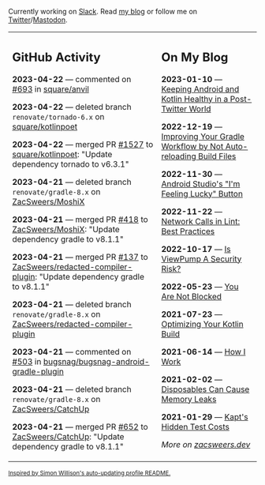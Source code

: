 Currently working on [Slack](https://slack.com/). Read [my blog](https://zacsweers.dev/) or follow me on [Twitter](https://twitter.com/ZacSweers)/[Mastodon](https://hachyderm.io/@ZacSweers).

<table><tr><td valign="top" width="60%">

## GitHub Activity
<!-- githubActivity starts -->
**2023-04-22** — commented on [#693](https://github.com/square/anvil/issues/693#issuecomment-1518644993) in [square/anvil](https://github.com/square/anvil)

**2023-04-22** — deleted branch `renovate/tornado-6.x` on [square/kotlinpoet](https://github.com/square/kotlinpoet)

**2023-04-22** — merged PR [#1527](https://github.com/square/kotlinpoet/pull/1527) to [square/kotlinpoet](https://github.com/square/kotlinpoet): "Update dependency tornado to v6.3.1"

**2023-04-21** — deleted branch `renovate/gradle-8.x` on [ZacSweers/MoshiX](https://github.com/ZacSweers/MoshiX)

**2023-04-21** — merged PR [#418](https://github.com/ZacSweers/MoshiX/pull/418) to [ZacSweers/MoshiX](https://github.com/ZacSweers/MoshiX): "Update dependency gradle to v8.1.1"

**2023-04-21** — merged PR [#137](https://github.com/ZacSweers/redacted-compiler-plugin/pull/137) to [ZacSweers/redacted-compiler-plugin](https://github.com/ZacSweers/redacted-compiler-plugin): "Update dependency gradle to v8.1.1"

**2023-04-21** — deleted branch `renovate/gradle-8.x` on [ZacSweers/redacted-compiler-plugin](https://github.com/ZacSweers/redacted-compiler-plugin)

**2023-04-21** — commented on [#503](https://github.com/bugsnag/bugsnag-android-gradle-plugin/issues/503#issuecomment-1518192466) in [bugsnag/bugsnag-android-gradle-plugin](https://github.com/bugsnag/bugsnag-android-gradle-plugin)

**2023-04-21** — deleted branch `renovate/gradle-8.x` on [ZacSweers/CatchUp](https://github.com/ZacSweers/CatchUp)

**2023-04-21** — merged PR [#652](https://github.com/ZacSweers/CatchUp/pull/652) to [ZacSweers/CatchUp](https://github.com/ZacSweers/CatchUp): "Update dependency gradle to v8.1.1"
<!-- githubActivity ends -->
</td><td valign="top" width="40%">

## On My Blog
<!-- blog starts -->
**2023-01-10** — [Keeping Android and Kotlin Healthy in a Post-Twitter World](https://www.zacsweers.dev/keeping-android-healthy/)

**2022-12-19** — [Improving Your Gradle Workflow by Not Auto-reloading Build Files](https://www.zacsweers.dev/improving-your-workflow-by-not-auto-reloading-build-files/)

**2022-11-30** — [Android Studio's "I'm Feeling Lucky" Button](https://www.zacsweers.dev/android-studios-im-feeling-lucky-button/)

**2022-11-22** — [Network Calls in Lint: Best Practices](https://www.zacsweers.dev/network-calls-in-lint-best-practices/)

**2022-10-17** — [Is ViewPump A Security Risk?](https://www.zacsweers.dev/is-viewpump-a-security-risk/)

**2022-05-23** — [You Are Not Blocked](https://www.zacsweers.dev/you-are-not-blocked/)

**2021-07-23** — [Optimizing Your Kotlin Build](https://www.zacsweers.dev/optimizing-your-kotlin-build/)

**2021-06-14** — [How I Work](https://www.zacsweers.dev/how-i-work/)

**2021-02-02** — [Disposables Can Cause Memory Leaks](https://www.zacsweers.dev/disposables-can-cause-memory-leaks/)

**2021-01-29** — [Kapt's Hidden Test Costs](https://www.zacsweers.dev/kapts-hidden-test-costs/)
<!-- blog ends -->
_More on [zacsweers.dev](https://zacsweers.dev/)_
</td></tr></table>

<sub><a href="https://simonwillison.net/2020/Jul/10/self-updating-profile-readme/">Inspired by Simon Willison's auto-updating profile README.</a></sub>